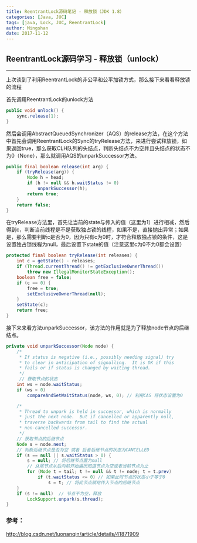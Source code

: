 ```yaml
---
title: ReentrantLock源码笔记 - 释放锁（JDK 1.8）
categories: [Java, JUC]
tags: [java, Lock, JUC, ReentrantLock]
author: Mingshan
date: 2017-11-12
---
```

## ReentrantLock源码学习 - 释放锁（unlock）
* * *
上次谈到了利用ReentrantLock的非公平和公平加锁方式，那么接下来看看释放锁的流程

首先调用ReentrantLock的unlock方法

```java
public void unlock() {
    sync.release(1);
}

```
然后会调用AbstractQueuedSynchronizer（AQS）的release方法，在这个方法中首先会调用ReentrantLock的Sync的tryRelease方法，来进行尝试释放锁，如果返回true，那么获取CLH队列的头结点，判断头结点不为空并且头结点的状态不为0（None），那么就调用AQS的unparkSuccessor方法。

```java
public final boolean release(int arg) {
    if (tryRelease(arg)) {
        Node h = head;
        if (h != null && h.waitStatus != 0)
            unparkSuccessor(h);
        return true;
    }
    return false;
}
```

在tryRelease方法里，首先让当前的state与传入的值（这里为1）进行相减，然后得到c，判断当前线程是不是获取独占锁的线程，如果不是，直接抛出异常；如果是，那么需要判断c是否为0，因为只有c为0时，才符合释放独占锁的条件，这是设置独占锁线程为null，最后设置下state的值（注意这里c为0不为0都会设置）

```java
protected final boolean tryRelease(int releases) {
    int c = getState() - releases;
    if (Thread.currentThread() != getExclusiveOwnerThread())
        throw new IllegalMonitorStateException();
    boolean free = false;
    if (c == 0) {
        free = true;
        setExclusiveOwnerThread(null);
    }
    setState(c);
    return free;
}
```

接下来来看方法unparkSuccessor，该方法的作用就是为了释放node节点的后继结点。

```java
private void unparkSuccessor(Node node) {
    /*
     * If status is negative (i.e., possibly needing signal) try
     * to clear in anticipation of signalling.  It is OK if this
     * fails or if status is changed by waiting thread.
     */
     // 获取节点的状态
    int ws = node.waitStatus;
    if (ws < 0)
        compareAndSetWaitStatus(node, ws, 0); // 利用CAS 将状态设置为0

    /*
     * Thread to unpark is held in successor, which is normally
     * just the next node.  But if cancelled or apparently null,
     * traverse backwards from tail to find the actual
     * non-cancelled successor.
     */
    // 获取节点的后继节点
    Node s = node.next;
    // 判断后继节点是否为空 或者 后者后继节点的状态为CANCELLED
    if (s == null || s.waitStatus > 0) {
        s = null; // 将后继节点置为null
        // 从尾节点从后向前开始遍历知道节点为空或者当前节点为止
        for (Node t = tail; t != null && t != node; t = t.prev)
            if (t.waitStatus <= 0) // 如果此时节点的状态小于等于0
                s = t; // 将此节点赋给传入节点的后继节点
    }
    if (s != null)  // 节点不为空，释放
        LockSupport.unpark(s.thread);
}
```

### 参考：
http://blog.csdn.net/luonanqin/article/details/41871909
